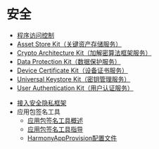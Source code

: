 # 安全

- [程序访问控制](AccessToken/Readme-CN.md)
- [Asset Store Kit（关键资产存储服务）](AssetStoreKit/Readme-CN.md)
- [Crypto Architecture Kit（加解密算法框架服务）](CryptoArchitectureKit/Readme-CN.md)
- [Data Protection Kit（数据保护服务）](DataProtectionKit/Readme-CN.md)
- [Device Certificate Kit（设备证书服务）](DeviceCertificateKit/Readme-CN.md)
- [Universal Keystore Kit（密钥管理服务）](UniversalKeystoreKit/Readme-CN.md)
- [User Authentication Kit（用户认证服务）](UserAuthenticationKit/Readme-CN.md)
<!--Del-->
- [接入安全隐私框架](SecurityPrivacyCenter/auto-menu-guidelines.md)
- 应用包签名工具
  - [应用包签名工具概述](hapsigntool-overview.md)
  - [应用包签名工具指导](hapsigntool-guidelines.md)
  - [HarmonyAppProvision配置文件](app-provision-structure.md)
<!--DelEnd-->
